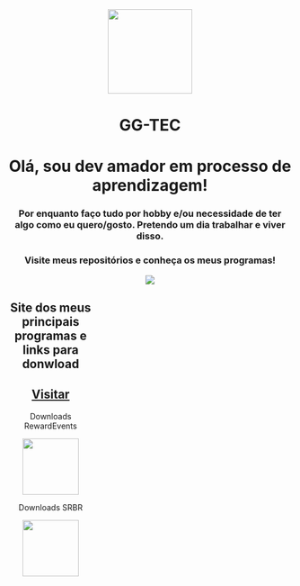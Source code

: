  <div align="center">
 <img src="https://avatars.githubusercontent.com/u/23065725?v=4" width=150;></div>
 <h1 align="center"> GG-TEC </h1>


<h1 align="center"> Olá, sou dev amador em processo de aprendizagem!</h1>
<h3 align="center"> Por enquanto faço tudo por hobby e/ou necessidade de ter algo como eu quero/gosto.
Pretendo um dia trabalhar e viver disso.</h3>

<h3 align="center"> Visite meus repositórios e conheça os meus programas! </h3>

<div align="center">
<img src="https://github-readme-stats.vercel.app/api?username=ggtec&show_icons=true&theme=midnight-purple&locale=pt-br">
</div>

 <div align="center" style="width:150px;">
 <h2>Site dos meus principais programas e links para donwload</h2> 
 <h2><a href="ggtec.github.io/GGTECApps">Visitar</a></h2>
 <p>Downloads RewardEvents</p>
 <img src="https://img.shields.io/github/downloads/GGTEC/RewardEvents/total.svg" width=100;>
 <p>Downloads SRBR</p>
 <img src="https://img.shields.io/github/downloads/GGTEC/SRBR/total.svg" width=100;>
 </div>
